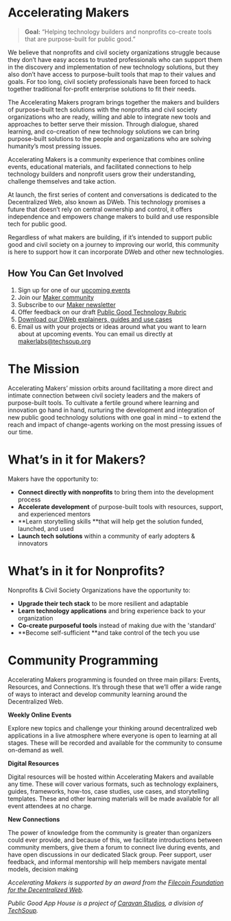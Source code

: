 # Accelerating Makers

> **Goal:** “Helping technology builders and nonprofits co-create tools that are purpose-built for public good.”

We believe that nonprofits and civil society organizations struggle because they don’t have easy access to trusted professionals who can support them in the discovery and implementation of  new technology solutions, but they also don’t have access to purpose-built tools that map to their values and goals. For too long, civil society professionals have been forced to hack together traditional for-profit enterprise solutions to fit their needs.

The Accelerating Makers program brings together the makers and builders of purpose-built tech solutions with the nonprofits and civil society organizations who are ready, willing and able to integrate new tools and approaches to better serve their mission. Through dialogue, shared learning, and co-creation of new technology solutions we can bring purpose-built solutions to the people and organizations who are solving humanity’s most pressing issues.

Accelerating Makers is a community experience that combines online events, educational materials, and facilitated connections to help technology builders and nonprofit users grow their understanding, challenge themselves and take action.

At launch, the first series of content and conversations is dedicated to the Decentralized Web, also known as DWeb. This technology promises a future that doesn’t rely on central ownership and control, it offers independence and empowers change makers to build and use responsible tech for public good.

Regardless of what makers are building, if it’s intended to support public good and civil society on a journey to improving our world, this community is here to support how it can incorporate DWeb and other new technologies.

## How You Can Get Involved

1. Sign up for one of our [upcoming events](https://events.techsoup.org/public-good-app-house/)
2. Join our [Maker community](https://survey.alchemer.com/s3/7572582/Accelerating-Makers-Community-Registration)
3. Subscribe to our [Maker newsletter](https://page.techsoup.org/pgah-makers-subscribe)
4. Offer feedback on our draft [Public Good Technology Rubric](https://github.com/CaravanStudios/PublicGoodAppHouse/blob/main/AcceleratingMakers/PublicGoodTechnologyRubric.md)
5. [Download our DWeb explainers, guides and use cases](https://acceleratingmakers.publicgoodapphouse.org/resources)
6. Email us with your projects or ideas around what you want to learn about at upcoming events. You can email us directly at makerlabs@techsoup.org

# The Mission

Accelerating Makers’ mission orbits around facilitating a more direct and intimate connection between civil society leaders and the makers of purpose-built tools. To cultivate a fertile ground where learning and innovation go hand in hand, nurturing the development and integration of new public good technology solutions with one goal in mind – to extend the reach and impact of change-agents working on the most pressing issues of our time.

# What’s in it for Makers?

Makers have the opportunity to:

* **Connect directly with nonprofits** to bring them into the development process
* **Accelerate development** of purpose-built tools with resources, support, and experienced mentors
* **Learn storytelling skills **that will help get the solution funded, launched, and used
* **Launch tech solutions** within a community of early adopters & innovators

# What’s in it for Nonprofits?

Nonprofits & Civil Society Organizations have the opportunity to:

* **Upgrade their tech stack** to be more resilient and adaptable
* **Learn technology applications** and bring experience back to your organization 
* **Co-create purposeful tools** instead of making due with the 'standard'
* **Become self-sufficient **and take control of the tech you use

# Community Programming

Accelerating Makers programming is founded on three main pillars: Events, Resources, and Connections. It’s through these that we’ll offer a wide range of ways to interact and develop community learning around the Decentralized Web.

**Weekly Online Events**

Explore new topics and challenge your thinking around decentralized web applications in a live atmosphere where everyone is open to learning at all stages. These will be recorded and available for the community to consume on-demand as well.

**Digital Resources**

Digital resources will be hosted within Accelerating Makers and available any time. These will cover various formats, such as technology explainers, guides, frameworks, how-tos, case studies, use cases, and storytelling templates. These and other learning materials will be made available for all event attendees at no charge. 

**New Connections**

The power of knowledge from the community is greater than organizers could ever provide, and because of this, we facilitate introductions between community members, give them a forum to connect live during events, and have open discussions in our dedicated Slack group. Peer support, user feedback, and informal mentorship will help members navigate mental models, decision making


_Accelerating Makers is supported by an award from the ﻿[Filecoin Foundation for the Decentralized Web](https://ffdweb.org/)﻿._

_Public Good App House is a project of [Caravan Studios](https://www.caravanstudios.org/), a division of [TechSoup](http://www.techsoup.org)._
